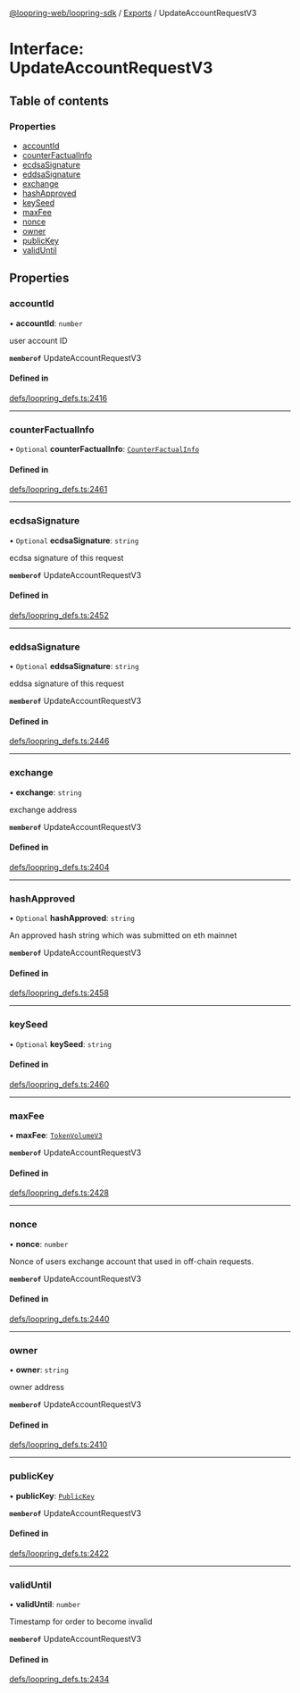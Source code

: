 [@loopring-web/loopring-sdk](../README.md) / [Exports](../modules.md) / UpdateAccountRequestV3

# Interface: UpdateAccountRequestV3

## Table of contents

### Properties

- [accountId](UpdateAccountRequestV3.md#accountid)
- [counterFactualInfo](UpdateAccountRequestV3.md#counterfactualinfo)
- [ecdsaSignature](UpdateAccountRequestV3.md#ecdsasignature)
- [eddsaSignature](UpdateAccountRequestV3.md#eddsasignature)
- [exchange](UpdateAccountRequestV3.md#exchange)
- [hashApproved](UpdateAccountRequestV3.md#hashapproved)
- [keySeed](UpdateAccountRequestV3.md#keyseed)
- [maxFee](UpdateAccountRequestV3.md#maxfee)
- [nonce](UpdateAccountRequestV3.md#nonce)
- [owner](UpdateAccountRequestV3.md#owner)
- [publicKey](UpdateAccountRequestV3.md#publickey)
- [validUntil](UpdateAccountRequestV3.md#validuntil)

## Properties

### accountId

• **accountId**: `number`

user account ID

**`memberof`** UpdateAccountRequestV3

#### Defined in

[defs/loopring_defs.ts:2416](https://github.com/Loopring/loopring_sdk/blob/427d9da/src/defs/loopring_defs.ts#L2416)

___

### counterFactualInfo

• `Optional` **counterFactualInfo**: [`CounterFactualInfo`](CounterFactualInfo.md)

#### Defined in

[defs/loopring_defs.ts:2461](https://github.com/Loopring/loopring_sdk/blob/427d9da/src/defs/loopring_defs.ts#L2461)

___

### ecdsaSignature

• `Optional` **ecdsaSignature**: `string`

ecdsa signature of this request

**`memberof`** UpdateAccountRequestV3

#### Defined in

[defs/loopring_defs.ts:2452](https://github.com/Loopring/loopring_sdk/blob/427d9da/src/defs/loopring_defs.ts#L2452)

___

### eddsaSignature

• `Optional` **eddsaSignature**: `string`

eddsa signature of this request

**`memberof`** UpdateAccountRequestV3

#### Defined in

[defs/loopring_defs.ts:2446](https://github.com/Loopring/loopring_sdk/blob/427d9da/src/defs/loopring_defs.ts#L2446)

___

### exchange

• **exchange**: `string`

exchange address

**`memberof`** UpdateAccountRequestV3

#### Defined in

[defs/loopring_defs.ts:2404](https://github.com/Loopring/loopring_sdk/blob/427d9da/src/defs/loopring_defs.ts#L2404)

___

### hashApproved

• `Optional` **hashApproved**: `string`

An approved hash string which was submitted on eth mainnet

**`memberof`** UpdateAccountRequestV3

#### Defined in

[defs/loopring_defs.ts:2458](https://github.com/Loopring/loopring_sdk/blob/427d9da/src/defs/loopring_defs.ts#L2458)

___

### keySeed

• `Optional` **keySeed**: `string`

#### Defined in

[defs/loopring_defs.ts:2460](https://github.com/Loopring/loopring_sdk/blob/427d9da/src/defs/loopring_defs.ts#L2460)

___

### maxFee

• **maxFee**: [`TokenVolumeV3`](TokenVolumeV3.md)

**`memberof`** UpdateAccountRequestV3

#### Defined in

[defs/loopring_defs.ts:2428](https://github.com/Loopring/loopring_sdk/blob/427d9da/src/defs/loopring_defs.ts#L2428)

___

### nonce

• **nonce**: `number`

Nonce of users exchange account that used in off-chain requests.

**`memberof`** UpdateAccountRequestV3

#### Defined in

[defs/loopring_defs.ts:2440](https://github.com/Loopring/loopring_sdk/blob/427d9da/src/defs/loopring_defs.ts#L2440)

___

### owner

• **owner**: `string`

owner address

**`memberof`** UpdateAccountRequestV3

#### Defined in

[defs/loopring_defs.ts:2410](https://github.com/Loopring/loopring_sdk/blob/427d9da/src/defs/loopring_defs.ts#L2410)

___

### publicKey

• **publicKey**: [`PublicKey`](PublicKey.md)

**`memberof`** UpdateAccountRequestV3

#### Defined in

[defs/loopring_defs.ts:2422](https://github.com/Loopring/loopring_sdk/blob/427d9da/src/defs/loopring_defs.ts#L2422)

___

### validUntil

• **validUntil**: `number`

Timestamp for order to become invalid

**`memberof`** UpdateAccountRequestV3

#### Defined in

[defs/loopring_defs.ts:2434](https://github.com/Loopring/loopring_sdk/blob/427d9da/src/defs/loopring_defs.ts#L2434)
